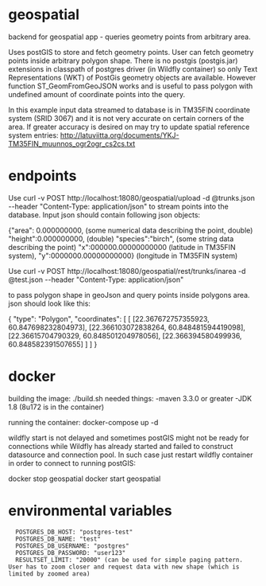 # geospatial
backend for geospatial app - queries geometry points from arbitrary area.

Uses postGIS to store and fetch geometry points. User can fetch geometry points inside arbitrary polygon shape.
There is no postgis (postgis.jar) extensions in classpath of postgres driver (in Wildfly container) so only Text Representations (WKT) of PostGis geometry objects are available. However function ST_GeomFromGeoJSON works and is useful to pass polygon with undefined amount of coordinate points into the query.

In this example input data streamed to database is in TM35FIN coordinate system (SRID 3067) and it is not very accurate on certain corners of the area.
If greater accuracy is desired on may try to update spatial reference system entries: http://latuviitta.org/documents/YKJ-TM35FIN_muunnos_ogr2ogr_cs2cs.txt

# endpoints

Use curl -v POST http://localhost:18080/geospatial/upload -d @trunks.json --header "Content-Type: application/json"
to stream points into the database. Input json should contain following json objects:

{"area": 0.000000000, (some numerical data describing the point, double)
 "height":0.000000000, (double)
 "species":"birch", (some string data describing the point)
 "x":000000.00000000000 (latitude in TM35FIN system),
 "y":0000000.00000000000} (longitude in TM35FIN system)

Use curl -v POST http://localhost:18080/geospatial/rest/trunks/inarea -d @test.json --header "Content-Type: application/json"

to pass polygon shape in geoJson and query points inside polygons area. json should look like this:

{
	"type": "Polygon",
	"coordinates": [
		[
			[22.367672757355923, 60.847698232804973],
			[22.366103072838264, 60.848481594419098],
			[22.36615704790329, 60.848501204978056],
			[22.366394580499936, 60.848582391507655]
		]
	]
}

# docker

building the image: ./build.sh
needed things:
-maven 3.3.0 or greater
-JDK 1.8 (8u172 is in the container)

running the container: docker-compose up -d

wildfly start is not delayed and sometimes postGIS might not be ready for connections while 
Wildfly has already started and failed to construct datasource and connection pool. In such case just restart wildfly container
in order to connect to running postGIS:

docker stop geospatial
docker start geospatial

# environmental variables

      POSTGRES_DB_HOST: "postgres-test"
      POSTGRES_DB_NAME: "test"
      POSTGRES_DB_USERNAME: "postgres"
      POSTGRES_DB_PASSWORD: "user123"
      RESULTSET_LIMIT: "20000" (can be used for simple paging pattern. User has to zoom closer and request data with new shape (which is limited by zoomed area)










